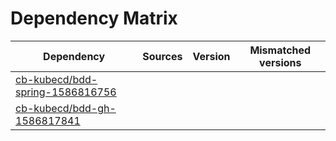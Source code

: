 # Dependency Matrix

Dependency | Sources | Version | Mismatched versions
---------- | ------- | ------- | -------------------
[cb-kubecd/bdd-spring-1586816756](https://github.com/cb-kubecd/bdd-spring-1586816756.git) |  | []() | 
[cb-kubecd/bdd-gh-1586817841](https://github.com/cb-kubecd/bdd-gh-1586817841.git) |  | []() | 
